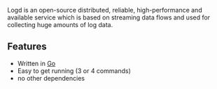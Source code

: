 
Logd is an open-source distributed, reliable, high-performance and available service which is based on streaming data flows and used for collecting huge amounts of log data. 

## Features

* Written in [Go](http://golang.org)
* Easy to get running (3 or 4 commands)
* no other dependencies
